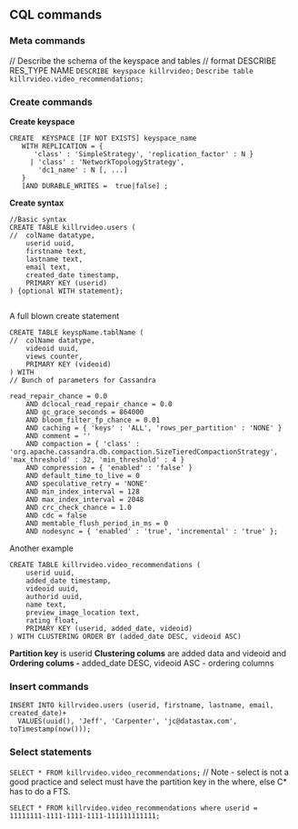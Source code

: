 ## CQL commands

### Meta commands
// Describe the schema of the keyspace and tables 
// format DESCRIBE RES_TYPE NAME
`DESCRIBE keyspace killrvideo;`
`Describe table killrvideo.video_recommendations;`



### Create commands
**Create keyspace**
```
CREATE  KEYSPACE [IF NOT EXISTS] keyspace_name 
   WITH REPLICATION = { 
      'class' : 'SimpleStrategy', 'replication_factor' : N } 
     | 'class' : 'NetworkTopologyStrategy', 
       'dc1_name' : N [, ...] 
   }
   [AND DURABLE_WRITES =  true|false] ;
```

**Create syntax**
```
//Basic syntax
CREATE TABLE killrvideo.users (
//  colName datatype,
    userid uuid,
    firstname text, 
    lastname text, 
    email text,
    created_date timestamp,
    PRIMARY KEY (userid)
) {optional WITH statement};
 
```
A full blown create statement

```
CREATE TABLE keyspName.tablName (
//  colName datatype,
    videoid uuid,
    views counter,
    PRIMARY KEY (videoid)
) WITH 
// Bunch of parameters for Cassandra 

read_repair_chance = 0.0
    AND dclocal_read_repair_chance = 0.0
    AND gc_grace_seconds = 864000
    AND bloom_filter_fp_chance = 0.01
    AND caching = { 'keys' : 'ALL', 'rows_per_partition' : 'NONE' }
    AND comment = ''
    AND compaction = { 'class' : 'org.apache.cassandra.db.compaction.SizeTieredCompactionStrategy', 'max_threshold' : 32, 'min_threshold' : 4 }
    AND compression = { 'enabled' : 'false' }
    AND default_time_to_live = 0
    AND speculative_retry = 'NONE'
    AND min_index_interval = 128
    AND max_index_interval = 2048
    AND crc_check_chance = 1.0
    AND cdc = false
    AND memtable_flush_period_in_ms = 0
    AND nodesync = { 'enabled' : 'true', 'incremental' : 'true' };

```

Another example 

```
CREATE TABLE killrvideo.video_recommendations (
    userid uuid,
    added_date timestamp,
    videoid uuid,
    authorid uuid,
    name text,
    preview_image_location text,
    rating float,
    PRIMARY KEY (userid, added_date, videoid)
) WITH CLUSTERING ORDER BY (added_date DESC, videoid ASC)

```
**Partition key** is userid 
**Clustering colums** are added data and videoid and 
**Ordering colums -** added_date DESC, videoid ASC  - ordering columns

### Insert commands
```
INSERT INTO killrvideo.users (userid, firstname, lastname, email, created_date)+
  VALUES(uuid(), 'Jeff', 'Carpenter', 'jc@datastax.com', toTimestamp(now()));
```

### Select statements
`SELECT * FROM killrvideo.video_recommendations;` // Note - select is not a good practice and select must have the partition key in the where, else C* has to do a FTS.

`SELECT * FROM killrvideo.video_recommendations where userid = 11111111-1111-1111-1111-111111111111;`

<!--stackedit_data:
eyJoaXN0b3J5IjpbLTIxMzMyNjA3MTIsMTI5NTY0MDcxMiwtMj
AzNjc0NTA0MSwtMzQwODMzNzE5LDQ5ODM5MzExMiwtNzA3MTg4
NDAwLDIwNjgyNjYzODUsLTY1NDgyMDQ5OSwxNTAzNzk0NTg2LD
M5MzcxMjAwMF19
-->